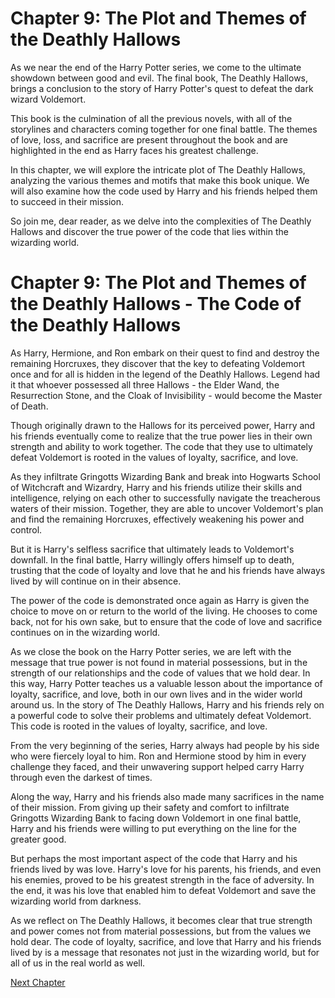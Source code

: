 # Chapter 9: The Plot and Themes of the Deathly Hallows

As we near the end of the Harry Potter series, we come to the ultimate showdown between good and evil. The final book, The Deathly Hallows, brings a conclusion to the story of Harry Potter's quest to defeat the dark wizard Voldemort.

This book is the culmination of all the previous novels, with all of the storylines and characters coming together for one final battle. The themes of love, loss, and sacrifice are present throughout the book and are highlighted in the end as Harry faces his greatest challenge.

In this chapter, we will explore the intricate plot of The Deathly Hallows, analyzing the various themes and motifs that make this book unique. We will also examine how the code used by Harry and his friends helped them to succeed in their mission.

So join me, dear reader, as we delve into the complexities of The Deathly Hallows and discover the true power of the code that lies within the wizarding world.
# Chapter 9: The Plot and Themes of the Deathly Hallows - The Code of the Deathly Hallows

As Harry, Hermione, and Ron embark on their quest to find and destroy the remaining Horcruxes, they discover that the key to defeating Voldemort once and for all is hidden in the legend of the Deathly Hallows. Legend had it that whoever possessed all three Hallows - the Elder Wand, the Resurrection Stone, and the Cloak of Invisibility - would become the Master of Death.

Though originally drawn to the Hallows for its perceived power, Harry and his friends eventually come to realize that the true power lies in their own strength and ability to work together. The code that they use to ultimately defeat Voldemort is rooted in the values of loyalty, sacrifice, and love.

As they infiltrate Gringotts Wizarding Bank and break into Hogwarts School of Witchcraft and Wizardry, Harry and his friends utilize their skills and intelligence, relying on each other to successfully navigate the treacherous waters of their mission. Together, they are able to uncover Voldemort's plan and find the remaining Horcruxes, effectively weakening his power and control.

But it is Harry's selfless sacrifice that ultimately leads to Voldemort's downfall. In the final battle, Harry willingly offers himself up to death, trusting that the code of loyalty and love that he and his friends have always lived by will continue on in their absence.

The power of the code is demonstrated once again as Harry is given the choice to move on or return to the world of the living. He chooses to come back, not for his own sake, but to ensure that the code of love and sacrifice continues on in the wizarding world.

As we close the book on the Harry Potter series, we are left with the message that true power is not found in material possessions, but in the strength of our relationships and the code of values that we hold dear. In this way, Harry Potter teaches us a valuable lesson about the importance of loyalty, sacrifice, and love, both in our own lives and in the wider world around us.
In the story of The Deathly Hallows, Harry and his friends rely on a powerful code to solve their problems and ultimately defeat Voldemort. This code is rooted in the values of loyalty, sacrifice, and love.

From the very beginning of the series, Harry always had people by his side who were fiercely loyal to him. Ron and Hermione stood by him in every challenge they faced, and their unwavering support helped carry Harry through even the darkest of times.

Along the way, Harry and his friends also made many sacrifices in the name of their mission. From giving up their safety and comfort to infiltrate Gringotts Wizarding Bank to facing down Voldemort in one final battle, Harry and his friends were willing to put everything on the line for the greater good.

But perhaps the most important aspect of the code that Harry and his friends lived by was love. Harry's love for his parents, his friends, and even his enemies, proved to be his greatest strength in the face of adversity. In the end, it was his love that enabled him to defeat Voldemort and save the wizarding world from darkness.

As we reflect on The Deathly Hallows, it becomes clear that true strength and power comes not from material possessions, but from the values we hold dear. The code of loyalty, sacrifice, and love that Harry and his friends lived by is a message that resonates not just in the wizarding world, but for all of us in the real world as well.


[Next Chapter](10_Chapter10.md)